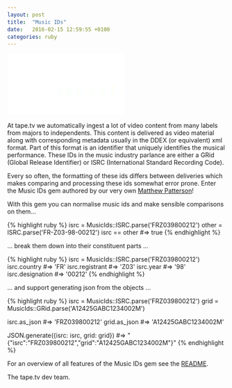 ```yaml
---
layout: post
title:  "Music IDs"
date:   2016-02-15 12:59:55 +0100
categories: ruby
---
```


![Music IDs](/images/music_ids.png)

At tape.tv we automatically ingest a lot of video content from many labels from majors to independents. This content is delivered as video material along with corresponding metadata usually in the DDEX (or equivalent) xml format. Part of this format is an identifier that uniquely identifies the musical performance. These IDs in the music industry parlance are either a GRid (Global Release Identifier) or ISRC (International Standard Recording Code).

Every so often, the formatting of these ids differs between deliveries which makes comparing and processing these ids somewhat error prone. Enter the Music IDs gem authored by our very own [Matthew Patterson](https://github.com/fidothe)!

With this gem you can normalise music ids and make sensible comparisons on them...

{% highlight ruby %}
isrc = MusicIds::ISRC.parse('FRZ039800212')
other = ISRC.parse('FR-Z03-98-00212')
isrc == other #=> true
{% endhighlight %}

... break them down into their constituent parts ... 

{% highlight ruby %}
isrc = MusicIds::ISRC.parse('FRZ039800212')
isrc.country     #=> 'FR'
isrc.registrant  #=> 'Z03'
isrc.year        #=> '98'
isrc.designation #=> '00212'
{% endhighlight %}

... and support generating json from the objects ... 

{% highlight ruby %}
isrc = MusicIds::ISRC.parse('FRZ039800212')
grid = MusicIds::GRid.parse('A12425GABC1234002M')

isrc.as_json #=> 'FRZ039800212'
grid.as_json #=> 'A12425GABC1234002M'

JSON.generate({isrc: isrc, grid: grid}) 
#=> "{\"isrc\":\"FRZ039800212\",\"grid\":\"A12425GABC1234002M\"}"
{% endhighlight %}

 
For an overview of all features of the Music IDs gem see the [README](https://github.com/tape-tv/music_ids/blob/master/README.md "Music IDs").

The tape.tv dev team.
